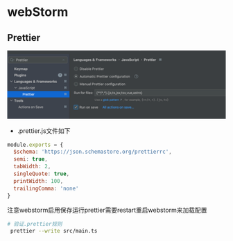 # webStorm

## Prettier

![prettier.png](img%2Fprettier.png)

- .prettier.js文件如下
```js
module.exports = {
  $schema: 'https://json.schemastore.org/prettierrc',
  semi: true,
  tabWidth: 2,
  singleQuote: true,
  printWidth: 100,
  trailingComma: 'none'
}
```
注意webstorm启用保存运行prettier需要restart重启webstorm来加载配置

```bash
# 验证.prettier规则
 prettier --write src/main.ts
```
